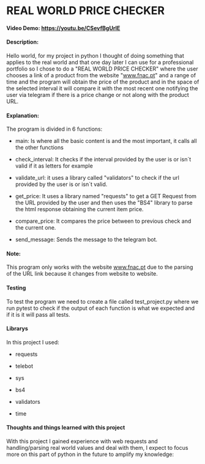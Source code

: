 # REAL WORLD PRICE CHECKER
#### Video Demo:  <https://youtu.be/CSevfBgUrIE>
#### Description:
Hello world, for my project in python I thought of doing something that applies to the real world and that one day later I can use for a professional portfolio so
I chose to do a "REAL WORLD PRICE CHECKER" where the user chooses a link of a product from the website "www.fnac.pt" and a range of time and the program will obtain the price of the product and in the
space of the selected interval it will compare it with the most recent one notifying the user via telegram if there is a price change or not along with the product URL.

#### Explanation:

The program is divided in 6 functions:

- main: Is where all the basic content is and the most important, it calls all the other functions

- check_interval: It checks if the interval provided by the user is or isn´t valid if it as letters for example

- validate_url: it uses a library called "validators" to check if the url provided by the user is or isn´t valid.

- get_price: It uses a library named "requests" to get a GET Request from the URL provided by the user and then uses the "BS4" library to parse the html response obtaining the current item price.

- compare_price: It compares the price between to previous check and the current one.

- send_message: Sends the message to the telegram bot.

#### Note:
This program only works with the website www.fnac.pt due to the parsing of the URL link because it changes from website to website.

#### Testing

To test the program we need to create a file called test_project.py where we run pytest to check if the output of each function is what we expected and if it is it will pass all tests.

#### Librarys

In this project I used:

- requests

- telebot

- sys

- bs4

- validators

- time


#### Thoughts and things learned with this project

With this project I gained experience with web requests and handling/parsing real world values and deal with them, I expect to focus more on this part of python in the future to amplify my knowledge:
